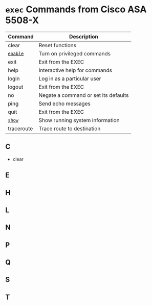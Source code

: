 # `exec` Commands from Cisco ASA 5508-X

|    Command    | Description |
| ------------- | ----------- |
| clear | Reset functions |
| [`enable`](#enable) | Turn on privileged commands |
| exit | Exit from the EXEC |
| help | Interactive help for commands |
| login | Log in as a particular user |
| logout | Exit from the EXEC |
| no | Negate a command or set its defaults |
| ping | Send echo messages |
| quit | Exit from the EXEC |
| [`show`](#show) | Show running system information |
| traceroute | Trace route to destination |


## C

- clear

## E

## H

## L

## N

## P

## Q

## S

## T

